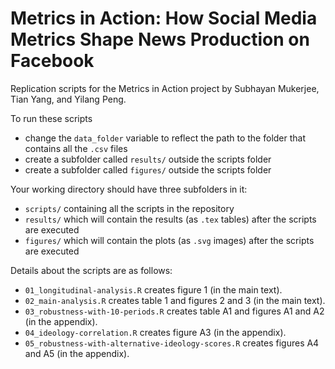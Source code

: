 # Metrics in Action: How Social Media Metrics Shape News Production on Facebook

Replication scripts for the Metrics in Action project by Subhayan Mukerjee, Tian Yang, and Yilang Peng.

To run these scripts
- change the `data_folder` variable to reflect the path to the folder that contains all the `.csv` files
- create a subfolder called `results/` outside the scripts folder
- create a subfolder called `figures/` outside the scripts folder

Your working directory should have three subfolders in it:
- `scripts/` containing all the scripts in the repository
- `results/` which will contain the results (as `.tex` tables) after the scripts are executed
- `figures/` which will contain the plots (as `.svg` images) after the scripts are executed

Details about the scripts are as follows:

- `01_longitudinal-analysis.R` creates figure 1 (in the main text).
- `02_main-analysis.R` creates table 1 and figures 2 and 3 (in the main text).
- `03_robustness-with-10-periods.R` creates table A1 and figures A1 and A2 (in the appendix).
- `04_ideology-correlation.R` creates figure A3 (in the appendix).
- `05_robustness-with-alternative-ideology-scores.R` creates figures A4 and A5 (in the appendix).
